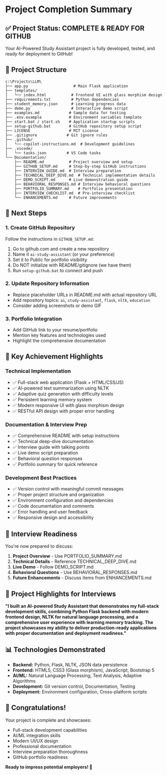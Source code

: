# Project Completion Summary

## ✅ Project Status: COMPLETE & READY FOR GITHUB

Your AI-Powered Study Assistant project is fully developed, tested, and ready for deployment to GitHub!

## 📁 Project Structure

```
c:\Projects\LLM\
├── app.py                    # Main Flask application
├── templates/
│   └── index.html           # Frontend UI with glass morphism design
├── requirements.txt         # Python dependencies
├── student_memory.json      # Learning progress data
├── demo.py                  # Interactive demo script
├── examples.md             # Sample data for testing
├── .env.example            # Environment variables template
├── start.bat / start.sh    # Application startup scripts
├── setup-github.bat        # GitHub repository setup script
├── LICENSE                 # MIT License
├── .gitignore             # Git ignore rules
├── .github/
│   └── copilot-instructions.md  # Development guidelines
├── .vscode/
│   └── tasks.json         # VS Code tasks
└── Documentation/
    ├── README.md           # Project overview and setup
    ├── GITHUB_SETUP.md     # Step-by-step GitHub instructions
    ├── INTERVIEW_GUIDE.md  # Interview preparation
    ├── TECHNICAL_DEEP_DIVE.md  # Technical implementation details
    ├── DEMO_SCRIPT.md      # Live demonstration guide
    ├── BEHAVIORAL_RESPONSES.md # Interview behavioral questions
    ├── PORTFOLIO_SUMMARY.md    # Portfolio presentation
    ├── INTERVIEW_CHECKLIST.md  # Pre-interview checklist
    └── ENHANCEMENTS.md     # Future improvements
```

## 🚀 Next Steps

### 1. Create GitHub Repository
Follow the instructions in `GITHUB_SETUP.md`:

1. Go to github.com and create a new repository
2. Name it `ai-study-assistant` (or your preference)
3. Set it to Public for portfolio visibility
4. Do NOT initialize with README/gitignore (we have them)
5. Run `setup-github.bat` to connect and push

### 2. Update Repository Information
- Replace placeholder URLs in README.md with actual repository URL
- Add repository topics: `ai`, `study-assistant`, `flask`, `nltk`, `education`
- Consider adding screenshots or demo GIF

### 3. Portfolio Integration
- Add GitHub link to your resume/portfolio
- Mention key features and technologies used
- Highlight the comprehensive documentation

## 🎯 Key Achievement Highlights

### Technical Implementation
- ✅ Full-stack web application (Flask + HTML/CSS/JS)
- ✅ AI-powered text summarization using NLTK
- ✅ Adaptive quiz generation with difficulty levels
- ✅ Persistent learning memory system
- ✅ Modern responsive UI with glass morphism design
- ✅ RESTful API design with proper error handling

### Documentation & Interview Prep
- ✅ Comprehensive README with setup instructions
- ✅ Technical deep-dive documentation
- ✅ Interview guide with talking points
- ✅ Live demo script preparation
- ✅ Behavioral question responses
- ✅ Portfolio summary for quick reference

### Development Best Practices
- ✅ Version control with meaningful commit messages
- ✅ Proper project structure and organization
- ✅ Environment configuration and dependencies
- ✅ Code documentation and comments
- ✅ Error handling and user feedback
- ✅ Responsive design and accessibility

## 💼 Interview Readiness

You're now prepared to discuss:

1. **Project Overview** - Use PORTFOLIO_SUMMARY.md
2. **Technical Details** - Reference TECHNICAL_DEEP_DIVE.md
3. **Live Demo** - Follow DEMO_SCRIPT.md
4. **Behavioral Questions** - Use BEHAVIORAL_RESPONSES.md
5. **Future Enhancements** - Discuss items from ENHANCEMENTS.md

## 🌟 Project Highlights for Interviews

**"I built an AI-powered Study Assistant that demonstrates my full-stack development skills, combining Python Flask backend with modern frontend design, NLTK for natural language processing, and a comprehensive user experience with learning memory tracking. The project showcases my ability to deliver production-ready applications with proper documentation and deployment readiness."**

## 📊 Technologies Demonstrated

- **Backend:** Python, Flask, NLTK, JSON data persistence
- **Frontend:** HTML5, CSS3 (Glass morphism), JavaScript, Bootstrap 5
- **AI/ML:** Natural Language Processing, Text Analysis, Adaptive Algorithms
- **Development:** Git version control, Documentation, Testing
- **Deployment:** Environment configuration, Cross-platform scripts

## 🎉 Congratulations!

Your project is complete and showcases:
- Full-stack development capabilities
- AI/ML integration skills
- Modern UI/UX design
- Professional documentation
- Interview preparation thoroughness
- GitHub portfolio readiness

**Ready to impress potential employers! 🚀**
